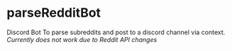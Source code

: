 # parseRedditBot
Discord Bot To parse subreddits and post to a discord channel via context.
*Currently does not work due to Reddit API changes*
